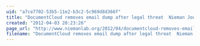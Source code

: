 ```yaml
---
uid: "a7ce7702-53b5-11e2-b3c2-5c969d8d366f"
title: "DocumentCloud removes email dump after legal threat  Nieman Journalism Lab"
created: "2012-04-03 20:23:26"
page_url: "http://www.niemanlab.org/2012/04/documentcloud-removes-email-dump-after-legal-threat/"
filename: "DocumentCloud removes email dump after legal threat  Nieman Journalism Lab.html"
---
```

